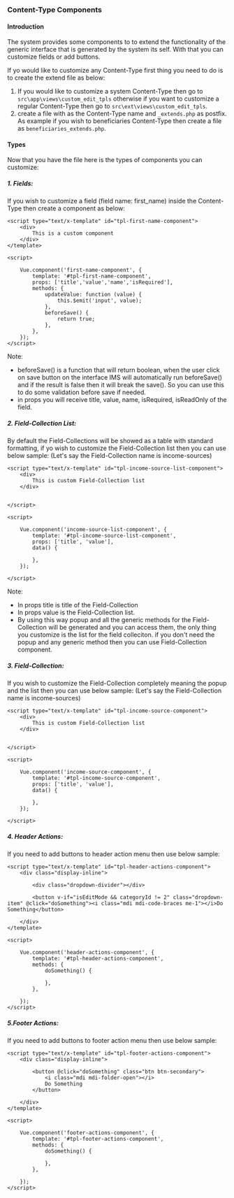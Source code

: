### Content-Type Components

#### Introduction
The system provides some components to to extend the functionality of the generic interface that is generated by the system its self. With that you can customize fields or add buttons.

If yo would like to customize any Content-Type first thing you need to do is to create the extend file as below:
1. If you would like to customize a system Content-Type then go to `src\app\views\custom_edit_tpls` otherwise if you want to customize a regular Content-Type then go to `src\ext\views\custom_edit_tpls`.
2. create a file with as the Content-Type name and `_extends.php` as postfix. As example if you wish to beneficiaries Content-Type then create a file as `beneficiaries_extends.php`.

#### Types
Now that you have the file here is the types of components you can customize:
##### 1. Fields:
If you wish to customize a field (field name: first_name) inside the Content-Type then create a component as below:

```
<script type="text/x-template" id="tpl-first-name-component">
    <div>
        This is a custom component
    </div>
</template>

<script>
    
    Vue.component('first-name-component', {
        template: '#tpl-first-name-component',
        props: ['title','value','name','isRequired'],
        methods: {
            updateValue: function (value) {
                this.$emit('input', value);
            },
            beforeSave() {
                return true;
            },
        },
    });
</script>

```

Note:
- beforeSave() is a function that will return boolean, when the user click on save button on the interface IMS will automatically run beforeSave() and if the result is false then it will break the save(). So you can use this to do some validation before save if needed.
- in props you will receive title, value, name, isRequired, isReadOnly of the field.

##### 2. Field-Collection List:
By default the Field-Collections will be showed as a table with standard formatting, if yo wish to customize the Field-Collection list then you can use below sample: (Let's say the Field-Collection name is income-sources)

```
<script type="text/x-template" id="tpl-income-source-list-component">
    <div>
        This is custom Field-Collection list
    </div>
    
        
</script>

<script>

    Vue.component('income-source-list-component', {
        template: '#tpl-income-source-list-component',
        props: ['title', 'value'],
        data() {

        },
    });
    
</script>
```

Note:
- In props title is title of the Field-Collection
- In props value is the Field-Collection list.
- By using this way popup and all the generic methods for the Field-Collection will be generated and you can access them, the only thing you customize is the list for the field colleciton. if you don't need the popup and any generic method then you can use Field-Collection component.

##### 3. Field-Collection:
If you wish to customize the Field-Collection completely meaning the popup and the list then you can use below sample: (Let's say the Field-Collection name is income-sources)

```
<script type="text/x-template" id="tpl-income-source-component">
    <div>
        This is custom Field-Collection list
    </div>
    
        
</script>

<script>

    Vue.component('income-source-component', {
        template: '#tpl-income-source-component',
        props: ['title', 'value'],
        data() {

        },
    });
    
</script>
```

##### 4. Header Actions:
If you need to add buttons to header action menu then use below sample:

```
<script type="text/x-template" id="tpl-header-actions-component">
    <div class="display-inline">
            
        <div class="dropdown-divider"></div>

        <button v-if="isEditMode && categoryId != 2" class="dropdown-item" @click="doSomething"><i class="mdi mdi-code-braces me-1"></i>Do Something</button>
        
    </div>
</template>

<script>
    
    Vue.component('header-actions-component', {
        template: '#tpl-header-actions-component',
        methods: {
            doSomething() {

            },
        },
        
    });
</script>
```

##### 5.Footer Actions:
If you need to add buttons to footer action menu then use below sample:

```
<script type="text/x-template" id="tpl-footer-actions-component">
    <div class="display-inline">
            
        <button @click="doSomething" class="btn btn-secondary">
            <i class="mdi mdi-folder-open"></i> 
            Do Something
        </button>

    </div>
</template>

<script>
    
    Vue.component('footer-actions-component', {
        template: '#tpl-footer-actions-component',
        methods: {
            doSomething() {

            },
        },
        
    });
</script>
```